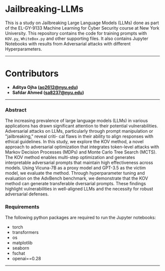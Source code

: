 # Jailbreaking-LLMs
This is a study on Jailbreaking Large Language Models (LLMs) done as part of the EL-GY-9133 Machine Learning for Cyber Security course at New York University. This repository contains the code for training prompts with `KOV.py`, `WhiteBox.py` and other supporting files. It also contains Jupyter Notebooks with results from Adversarial attacks with different Hyperparameters.

---

# Contributors

* **Aditya Ojha (ao2612@nyu.edu)**
* **Safdar Ahmed (sa8237@nyu.edu)**

---

### Abstract
The increasing prevalence of large language models (LLMs) in various applications has drawn significant attention to their potential vulnerabilities. Adversarial attacks on LLMs, particularly through prompt manipulation or "jailbreaking," reveal criti- cal flaws in their ability to align responses with ethical guidelines. In this study, we explore the KOV method, a novel approach to adversarial optimization that integrates token-level attacks with Markov Decision Processes (MDPs) and Monte Carlo Tree Search (MCTS). The KOV method enables multi-step optimization and generates interpretable adversarial prompts that maintain high effectiveness across models. Using Vicuna-7B as a proxy model and GPT-3.5 as the victim model, we evaluate the method. Through hyperparameter tuning and evaluation on the AdvBench benchmark, we demonstrate that the KOV method can generate transferable 
dversarial prompts. These findings highlight vulnerabilities in well-aligned LLMs and the necessity for robust adversarial defenses.

### Requirements
The following python packages are required to run the Jupyter notebooks:
* torch
* transformers
* os
* matplotlib
* seaborn
* fschat
* openai==0.28


---
